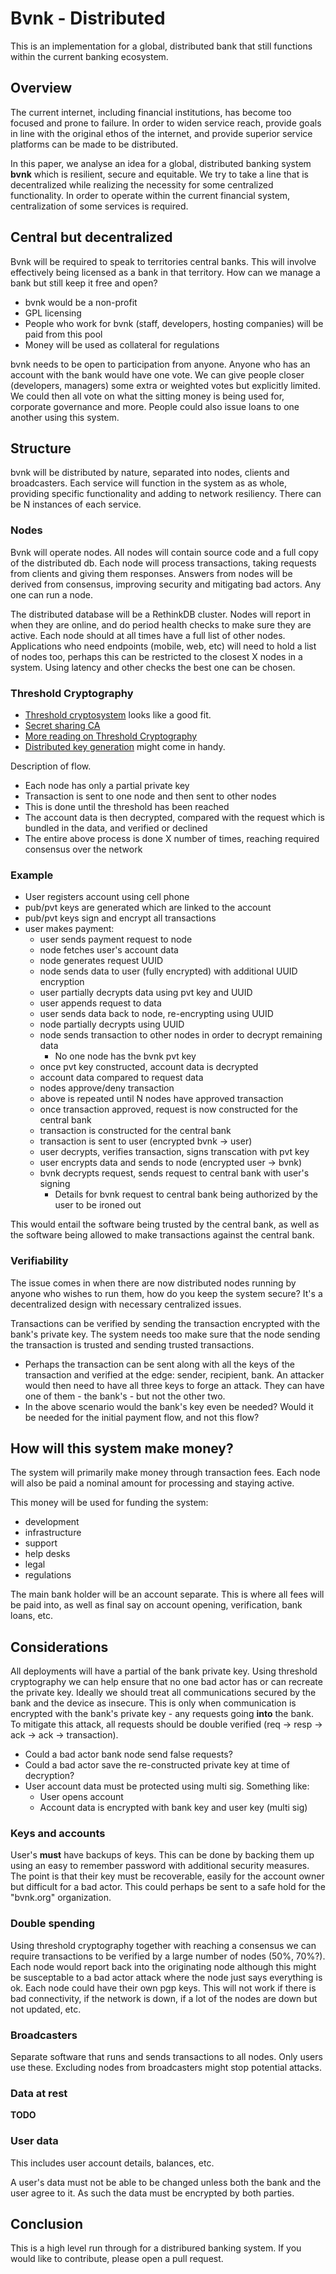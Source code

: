 # Bvnk - Distributed

This is an implementation for a global, distributed bank that still functions within the current banking ecosystem.

## Overview
The current internet, including financial institutions, has become too focused and prone to failure. In order to widen service reach, 
provide goals in line with the original ethos of the internet, and provide superior service platforms can be made to be distributed.

In this paper, we analyse an idea for a global, distributed banking system __bvnk__ which is resilient, secure and equitable. We try to take a line 
that is decentralized while realizing the necessity for some centralized functionality. In order to operate within the current 
financial system, centralization of some services is required.

## Central but decentralized
Bvnk will be required to speak to territories central banks. This will involve effectively being licensed as a bank in that 
territory. How can we manage a bank but still keep it free and open?

- bvnk would be a non-profit
- GPL licensing
- People who work for bvnk (staff, developers, hosting companies) will be paid from this pool
- Money will be used as collateral for regulations

bvnk needs to be open to participation from anyone. Anyone who has an account with the bank would have one vote. We can give people closer (developers, managers) some extra or 
weighted votes but explicitly limited. We could then all vote on what the sitting money is being used for, corporate governance and more. People could also issue loans to one another using this system.

## Structure
bvnk will be distributed by nature, separated into nodes, clients and broadcasters. Each service will function in the system 
as as whole, providing specific functionality and adding to network resiliency. There can be N instances of each service.

### Nodes
Bvnk will operate nodes. All nodes will contain source code and a full copy of the distributed db. Each node will process transactions, taking requests from clients and giving them responses. 
Answers from nodes will be derived from consensus, improving security and mitigating bad actors. Any one can run a node.

The distributed database will be a RethinkDB cluster. Nodes will report in when they are online, and do period health checks to make sure they are active. Each node should at all times have a full list of other nodes.
Applications who need endpoints (mobile, web, etc) will need to hold a list of nodes too, perhaps this can be restricted to the closest X nodes in a system. Using latency and other checks the best one can be chosen.

### Threshold Cryptography

- [Threshold cryptosystem](https://en.wikipedia.org/wiki/Threshold_cryptosystem) looks like a good fit. 
- [Secret sharing CA](http://www.cs.cornell.edu/Courses/cs513/2000SP/SecretSharingCA.html)
- [More reading on Threshold Cryptography](http://groups.csail.mit.edu/cis/cis-threshold.html)
- [Distributed key generation](https://en.wikipedia.org/wiki/Distributed_key_generation) might come in handy.

Description of flow.

- Each node has only a partial private key
- Transaction is sent to one node and then sent to other nodes
- This is done until the threshold has been reached
- The account data is then decrypted, compared with the request which is bundled in the data, and verified or declined
- The entire above process is done X number of times, reaching required consensus over the network

### Example

- User registers account using cell phone
- pub/pvt keys are generated which are linked to the account
- pub/pvt keys sign and encrypt all transactions
- user makes payment:
    - user sends payment request to node
    - node fetches user's account data
    - node generates request UUID
    - node sends data to user (fully encrypted) with additional UUID encryption
    - user partially decrypts data using pvt key and UUID
    - user appends request to data
    - user sends data back to node, re-encrypting using UUID
    - node partially decrypts using UUID
    - node sends transaction to other nodes in order to decrypt remaining data
        - No one node has the bvnk pvt key
    - once pvt key constructed, account data is decrypted
    - account data compared to request data
    - nodes approve/deny transaction
    - above is repeated until N nodes have approved transaction
    - once transaction approved, request is now constructed for the central bank
    - transaction is constructed for the central bank
    - transaction is sent to user (encrypted bvnk -> user)
    - user decrypts, verifies transaction, signs transcation with pvt key
    - user encrypts data and sends to node (encrypted user -> bvnk)
    - bvnk decrypts request, sends request to central bank with user's signing
        - Details for bvnk request to central bank being authorized by the user to be ironed out

This would entail the software being trusted by the central bank, as well as the software being allowed to make transactions against the central bank.

### Verifiability

The issue comes in when there are now distributed nodes running by anyone who wishes to run them, how do you keep the system secure? It's a decentralized design with necessary centralized issues.

Transactions can be verified by sending the transaction encrypted with the bank's private key. The system needs too make sure that the node sending the transaction is trusted and sending trusted transactions.

- Perhaps the transaction can be sent along with all the keys of the transaction and verified at the edge: sender, recipient, bank. An attacker would then need to have all three keys to forge an attack. They can have one of them - the bank's - but not the other two.
- In the above scenario would the bank's key even be needed? Would it be needed for the initial payment flow, and not this flow?

## How will this system make money?

The system will primarily make money through transaction fees. Each node will also be paid a nominal amount for processing and staying active.

This money will be used for funding the system:

- development
- infrastructure
- support
- help desks
- legal
- regulations

The main bank holder will be an account separate. This is where all fees will be paid into, as well as final say on account opening, verification, bank loans, etc.

## Considerations

All deployments will have a partial of the bank private key. Using threshold cryptography we can help ensure that no one bad actor has or can recreate the private key. Ideally we should treat all communications secured by the bank and the device as insecure. This is only when communication is encrypted with the bank's private key - any requests going **into** the bank. To mitigate this attack, all requests should be double verified (req -> resp -> ack -> ack -> transaction).

- Could a bad actor bank node send false requests?
- Could a bad actor save the re-constructed private key at time of decryption?
- User account data must be protected using multi sig. Something like:
    - User opens account
    - Account data is encrypted with bank key and user key (multi sig)

### Keys and accounts

User's **must** have backups of keys. This can be done by backing them up using an easy to remember password with additional security measures. The point is that their key must be recoverable, easily for the account owner but difficult for a bad actor. This could perhaps be sent to a safe hold for the "bvnk.org" organization.

### Double spending

Using threshold cryptography together with reaching a consensus we can require transactions to be verified by a large number of nodes (50%, 70%?). Each node would report back into the 
originating node although this might be susceptable to a bad actor attack where the node just says everything is ok. Each node could have their own pgp keys. This will not work if there 
is bad connectivity, if the network is down, if a lot of the nodes are down but not updated, etc.

### Broadcasters

Separate software that runs and sends transactions to all nodes. Only users use these. Excluding nodes from broadcasters might stop potential attacks.

### Data at rest
__TODO__

### User data
This includes user account details, balances, etc.

A user's data must not be able to be changed unless both the bank and the user agree to it. As such the data must be encrypted by both parties.

## Conclusion
This is a high level run through for a distribured banking system. If you would like to contribute, please open a pull request.

